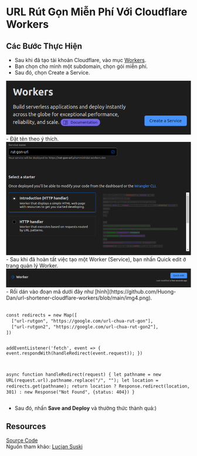 # URL Rút Gọn Miễn Phí Với Cloudflare Workers

## Các Bước Thực Hiện
- Sau khi đã tạo tài khoản Cloudflare, vào mục [Workers](https://dash.cloudflare.com/sign-up/workers).
- Bạn chọn cho mình một subdomain, chọn gói miễn phí.
- Sau đó, chọn Create a Service.
<img src="https://github.com/Huong-Dan/url-shortener-cloudflare-workers/blob/main/img1.png" alt="" /> 
- Đặt tên theo ý thích.
<img src="https://github.com/Huong-Dan/url-shortener-cloudflare-workers/blob/main/img2.png" alt="" /> 
- Sau khi đã hoàn tất việc tạo một Worker (Service), bạn nhấn Quick edit ở trang quản lý Worker.
<img src="https://github.com/Huong-Dan/url-shortener-cloudflare-workers/blob/main/img3.png" alt="" /> 
- Rồi dán vào đoạn mã dưới đây như [hình](https://github.com/Huong-Dan/url-shortener-cloudflare-workers/blob/main/img4.png).
<pre><code>
const redirects = new Map([
  ["url-rutgon", "https://google.com/url-chua-rut-gon"],
  ["url-rutgon2", "https://google.com/url-chua-rut-gon2"],
])

addEventListener('fetch', event => {
  event.respondWith(handleRedirect(event.request));
})

async function handleRedirect(request) {
let pathname = new URL(request.url).pathname.replace("/", "");
let location = redirects.get(pathname);
return location 
  ? Response.redirect(location, 301) 
  : new Response("Not Found", {status: 404})
}
</code></pre>
- Sau đó, nhấn **Save and Deploy** và thưởng thức thành quả:)

## Resources
[Source Code](https://gist.github.com/chupper100/401fef99f2e8200d021b2518c1e49b44) <br/>
Nguồn tham khảo: [Lucjan Suski](https://lucjan.medium.com/free-url-shortener-with-cloudflare-workers-125eaf87b1ec)

